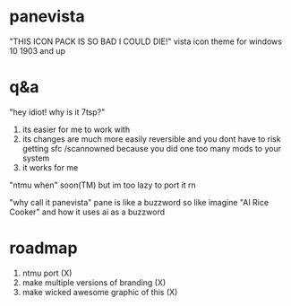 # panevista

"THIS ICON PACK IS SO BAD I COULD DIE!"
vista icon theme for windows 10 1903 and up

# q&a
"hey idiot! why is it 7tsp?"
1. its easier for me to work with
2. its changes are much more easily reversible and you dont have to risk getting sfc /scannowned because you did one too many mods to your system
3. it works for me

"ntmu when"
soon(TM) but im too lazy to port it rn

"why call it panevista"
pane is like a buzzword so like imagine "AI Rice Cooker" and how it uses ai as a buzzword

# roadmap
1. ntmu port (X)
2. make multiple versions of branding (X)
3. make wicked awesome graphic of this (X)
